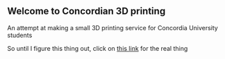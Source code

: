 ## Welcome to Concordian 3D printing

An attempt at making a small 3D printing service for Concordia University students

So until I figure this thing out, click on [this link](index.html) for the real thing